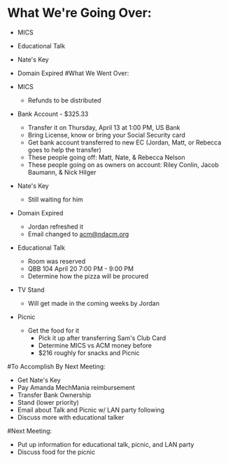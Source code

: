 # What We're Going Over:
- MICS
- Educational Talk
- Nate's Key
- Domain Expired
#What We Went Over:  

- MICS
    - Refunds to be distributed

- Bank Account - $325.33
    - Transfer it on Thursday, April 13 at 1:00 PM, US Bank
    - Bring License, know or bring your Social Security card
    - Get bank account transferred to new EC (Jordan, Matt, or Rebecca goes to help the transfer)
   	 - These people going off: Matt, Nate, & Rebecca Nelson
   	 - These people going on as owners on account: Riley Conlin, Jacob Baumann, & Nick Hilger

- Nate's Key
    - Still waiting for him

- Domain Expired
    - Jordan refreshed it
    - Email changed to acm@ndacm.org

- Educational Talk
    - Room was reserved
    - QBB 104 April 20 7:00 PM - 9:00 PM
    - Determine how the pizza will be procured

- TV Stand
    - Will get made in the coming weeks by Jordan

- Picnic
    - Get the food for it
        - Pick it up after transferring Sam's Club Card
        - Determine MICS vs ACM money before
        - $216 roughly for snacks and Picnic

#To Accomplish By Next Meeting:  
- Get Nate's Key
- Pay Amanda MechMania reimbursement
- Transfer Bank Ownership
- Stand (lower priority)
- Email about Talk and Picnic w/ LAN party following
- Discuss more with educational talker

#Next Meeting:
- Put up information for educational talk, picnic, and LAN party
- Discuss food for the picnic